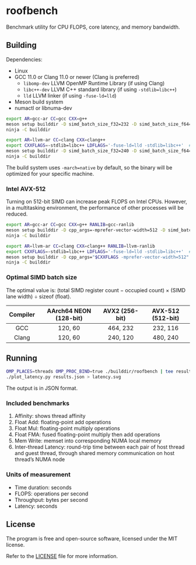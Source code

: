 # roofbench

Benchmark utility for CPU FLOPS, core latency, and memory bandwidth.

## Building

Dependencies:
* Linux
* GCC 11.0 or Clang 11.0 or newer (Clang is preferred)
  * `libomp-dev` LLVM OpenMP Runtime Library (if using Clang)
  * `libc++-dev` LLVM C++ standard library (if using `-stdlib=libc++`)
  * `lld` LLVM linker (if using `-fuse-ld=lld`)
* Meson build system
* numactl or libnuma-dev

```bash
export AR=gcc-ar CC=gcc CXX=g++
meson setup builddir -D simd_batch_size_f32=232 -D simd_batch_size_f64=116
ninja -C builddir
```
```bash
export AR=llvm-ar CC=clang CXX=clang++
export CXXFLAGS=-stdlib=libc++ LDFLAGS='-fuse-ld=lld -stdlib=libc++'  # Optional
meson setup builddir -D simd_batch_size_f32=240 -D simd_batch_size_f64=120
ninja -C builddir
```

The build system uses `-march=native` by default, so the binary will be optimized for your specific machine.

### Intel AVX-512

Turning on 512-bit SIMD can increase peak FLOPS on Intel CPUs. However, in a multitasking environment, the performance of other processes will be reduced.

```bash
export AR=gcc-ar CC=gcc CXX=g++ RANLIB=gcc-ranlib
meson setup builddir -D cpp_args=-mprefer-vector-width=512 -D simd_batch_size_f32=464 -D simd_batch_size_f64=232 --wipe
ninja -C builddir
```
```bash
export AR=llvm-ar CC=clang CXX=clang++ RANLIB=llvm-ranlib
export CXXFLAGS=-stdlib=libc++ LDFLAGS='-fuse-ld=lld -stdlib=libc++'  # Optional
meson setup builddir -D cpp_args="$CXXFLAGS -mprefer-vector-width=512" -D simd_batch_size_f32=480 -D simd_batch_size_f64=240 --wipe
ninja -C builddir
```

### Optimal SIMD batch size

The optimal value is: (total SIMD register count − occupied count) × (SIMD lane width) ÷ sizeof (float).

| Compiler | AArch64 NEON (128-bit) | AVX2 (256-bit) | AVX-512 (512-bit) |
|:--------:|:----------------------:|:--------------:|:-----------------:|
|   GCC    |        120, 60         |    464, 232    |      232, 116     |
|  Clang   |        120, 60         |    240, 120    |      480, 240     |

## Running

```bash
OMP_PLACES=threads OMP_PROC_BIND=true ./builddir/roofbench | tee results.json
./plot_latency.py results.json > latency.svg
```

The output is in JSON format.

### Included benchmarks

1. Affinity: shows thread affinity
2. Float Add: floating-point add operations
3. Float Mul: floating-point multiply operations
4. Float FMA: fused floating-point multiply then add operations
5. Mem Write: memset into corresponding NUMA local memory
6. Inter-thread Latency: round-trip time between each pair of host thread and guest thread, through shared memory communication on host thread’s NUMA node

### Units of measurement

* Time duration: seconds
* FLOPS: operations per second
* Throughput: bytes per second
* Latency: seconds

## License

The program is free and open-source software, licensed under the MIT license.

Refer to the [LICENSE](LICENSE) file for more information.
